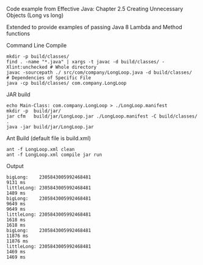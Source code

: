 Code example from Effective Java: Chapter 2.5 Creating Unnecessary Objects (Long vs long) 

Extended to provide examples of passing Java 8 Lambda and Method functions


Command Line Compile
```
mkdir -p build/classes/
find . -name "*.java" | xargs -t javac -d build/classes/ -Xlint:unchecked # Whole directory
javac -sourcepath ./ src/com/company/LongLoop.java -d build/classes/      # Dependencies of Specific File
java -cp build/classes/ com.company.LongLoop
```


JAR build
```
echo Main-Class: com.company.LongLoop > ./LongLoop.manifest
mkdir -p  build/jar/
jar cfm   build/jar/LongLoop.jar ./LongLoop.manifest -C build/classes/ .
java -jar build/jar/LongLoop.jar
```


Ant Build (default file is build.xml)            
```
ant -f LongLoop.xml clean
ant -f LongLoop.xml compile jar run
```


Output
```
bigLong:    2305843005992468481
9131 ms
littleLong: 2305843005992468481
1489 ms
bigLong:    2305843005992468481
9649 ms
9649 ms
littleLong: 2305843005992468481
1618 ms
1618 ms
bigLong:    2305843005992468481
11876 ms
11876 ms
littleLong: 2305843005992468481
1469 ms
1469 ms
```
